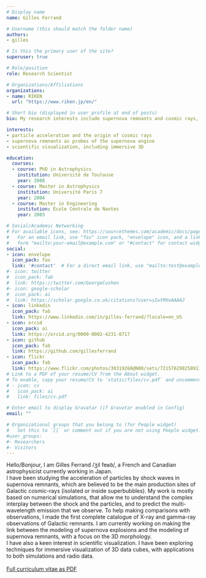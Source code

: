 ```yaml
---
# Display name
name: Gilles Ferrand

# Username (this should match the folder name)
authors:
- gilles

# Is this the primary user of the site?
superuser: true

# Role/position
role: Research Scientist

# Organizations/Affiliations
organizations:
- name: RIKEN
  url: "https://www.riken.jp/en/"

# Short bio (displayed in user profile at end of posts)
bio: My research interests include supernova remnants and cosmic rays, I am also working on scientific visualization.

interests:
- particle acceleration and the origin of cosmic rays
- supernova remnants as probes of the supernova engine
- scientific visualization, including immersive 3D

education:
  courses:
  - course: PhD in Astrophysics
    institution: Université de Toulouse
    year: 2008
  - course: Master in Astrophysics
    institution: Université Paris 7
    year: 2004
  - course: Master in Engineering
    institution: École Centrale de Nantes
    year: 2003

# Social/Academic Networking
# For available icons, see: https://sourcethemes.com/academic/docs/page-builder/#icons
#   For an email link, use "fas" icon pack, "envelope" icon, and a link in the
#   form "mailto:your-email@example.com" or "#contact" for contact widget.
social:
- icon: envelope
  icon_pack: fas
  link: '#contact'  # For a direct email link, use "mailto:test@example.org".
#- icon: twitter
#  icon_pack: fab
#  link: https://twitter.com/GeorgeCushen
#- icon: google-scholar
#  icon_pack: ai
#  link: https://scholar.google.co.uk/citations?user=sIwtMXoAAAAJ
- icon: linkedin
  icon_pack: fab
  link: https://www.linkedin.com/in/gilles-ferrand/?locale=en_US
- icon: orcid
  icon_pack: ai
  link: https://orcid.org/0000-0002-4231-8717
- icon: github
  icon_pack: fab
  link: https://github.com/gillesferrand
- icon: flickr
  icon_pack: fab
  link: https://www.flickr.com/photos/30319266@N00/sets/72157629825891188/
# Link to a PDF of your resume/CV from the About widget.
# To enable, copy your resume/CV to `static/files/cv.pdf` and uncomment the lines below.
# - icon: cv
#   icon_pack: ai
#   link: files/cv.pdf

# Enter email to display Gravatar (if Gravatar enabled in Config)
email: ""

# Organizational groups that you belong to (for People widget)
#   Set this to `[]` or comment out if you are not using People widget.
#user_groups:
#- Researchers
#- Visitors
---
```


Hello/Bonjour, I am Gilles Ferrand /ʒil feʁɑ̃/, a French and Canadian astrophysicist currently working in Japan.<br>
I have been studying the acceleration of particles by shock waves in supernova remnants, which are believed to be the main production sites of Galactic cosmic-rays (isolated or inside superbubbles). My work is mostly based on numerical simulations, that allow me to understand the complex interplay between the shock and the particles, and to predict the multi-wavelength emission that we observe. To help making comparisons with observations, I made the first complete catalogue of X-ray and gamma-ray observations of Galactic remnants. I am currently working on making the link between the modeling of supernova explosions and the modeling of supernova remnants, with a focus on the 3D morphology.<br>
I have also a keen interest in scientific visualization. I have been exploring techniques for immersive visualization of 3D data cubes, with applications to both simulations and radio data.<br>
<br>
[Full curriculum vitae as PDF](https://www.dropbox.com/s/j7x4mm46vbd3ijc/FERRAND_2021-03_CV.pdf?dl=0)
